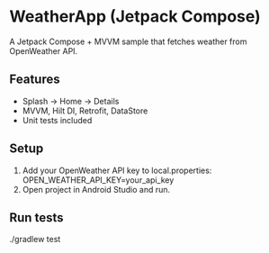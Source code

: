 # WeatherApp (Jetpack Compose)

A Jetpack Compose + MVVM sample that fetches weather from OpenWeather API.

## Features
- Splash -> Home -> Details
- MVVM, Hilt DI, Retrofit, DataStore
- Unit tests included

## Setup
1. Add your OpenWeather API key to local.properties:
   OPEN_WEATHER_API_KEY=your_api_key
2. Open project in Android Studio and run.

## Run tests
./gradlew test
